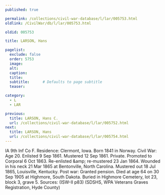 ```yaml
---
published: true

permalink: /collections/civil-war-database/l/lar/005753.html
oldlink: /CivilWar/db/l/lar/005753.html

oldid: 005753

title: LARSON, Hans

pagelist:
  exclude: false
  order: 5753
  image: 
  alt:
  caption:
  title:
  subtitle:      # Defaults to page subtitle
  teaser:

category: 
  - L 
  - LAR

previous:
  title: LARSON, Hans C.
  url: /collections/civil-war-database/l/lar/005752.html  
next:
  title: LARSON, Hans
  url: /collections/civil-war-database/l/lar/005754.html   
---
```

IA 9th Inf Co F. Residence: Clermont, Iowa. Born 1841 in Norway. Civil War: Age 20. Enlisted 9 Sep 1861. Mustered 12 Sep 1861. Private. Promoted to Corporal 6 Oct 1863. Re-enlisted &amp;amp; re-mustered 23 Jan 1864. Wounded in his neck 21 Mar 1865 at Bentonville, North Carolina. Mustered out 18 Jul 1865, Louisville, Kentucky. Post war: Granted pension. Died at age 64 on 30 Sep 1905 at Highmore, South Dakota. Buried in Highmore Cemetery, lot 23, block 3, grave 5. Sources: (ISW-II p83) (SDSHS, WPA Veterans Graves Registration, Hyde County)